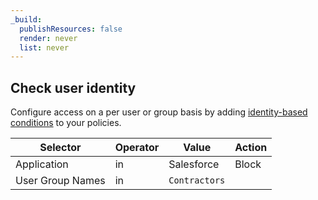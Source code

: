 ```yaml
---
_build:
  publishResources: false
  render: never
  list: never
---
```


## Check user identity

Configure access on a per user or group basis by adding [identity-based conditions](/cloudflare-one/policies/filtering/identity-selectors/) to your policies.

| Selector         | Operator | Value         | Action |
| ---------------- | -------- | ------------- | ------ |
| Application      | in       | Salesforce    | Block  |
| User Group Names | in       | `Contractors` |        |
